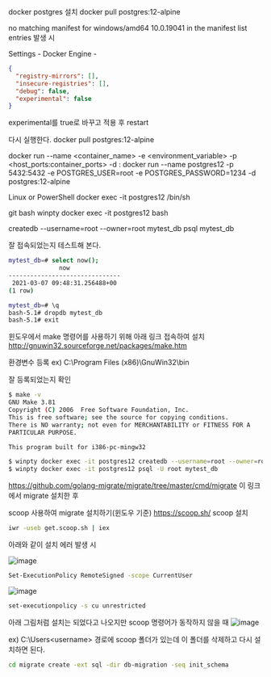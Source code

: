 docker postgres 설치
docker pull postgres:12-alpine


no matching manifest for windows/amd64 10.0.19041 in the manifest list entries
발생 시

Settings - Docker Engine - 
```json
{
  "registry-mirrors": [],
  "insecure-registries": [],
  "debug": false,
  "experimental": false
}
```
experimental를 true로 바꾸고 적용 후 restart

다시 실행한다.
docker pull postgres:12-alpine

docker run --name <container_name> -e <environment_variable> -p <host_ports:container_ports> -d <image>:<tag> 
docker run --name postgres12 -p 5432:5432 -e POSTGRES_USER=root -e POSTGRES_PASSWORD=1234 -d postgres:12-alpine
  
Linux or PowerShell
docker exec -it postgres12 /bin/sh

git bash
winpty docker exec -it postgres12 bash

createdb --username=root --owner=root mytest_db
psql mytest_db

잘 접속되었는지 테스트해 본다.
```bash
mytest_db=# select now();
              now
-------------------------------
 2021-03-07 09:48:31.256488+00
(1 row)

mytest_db=# \q
bash-5.1# dropdb mytest_db
bash-5.1# exit
```

윈도우에서 make 명령어를 사용하기 위해 아래 링크 접속하여 설치
http://gnuwin32.sourceforge.net/packages/make.htm


환경변수 등록
ex) C:\Program Files (x86)\GnuWin32\bin

잘 등록되었는지 확인
```bash
$ make -v
GNU Make 3.81
Copyright (C) 2006  Free Software Foundation, Inc.
This is free software; see the source for copying conditions.
There is NO warranty; not even for MERCHANTABILITY or FITNESS FOR A
PARTICULAR PURPOSE.

This program built for i386-pc-mingw32
```


```bash
$ winpty docker exec -it postgres12 createdb --username=root --owner=root mytest_db
$ winpty docker exec -it postgres12 psql -U root mytest_db
```

https://github.com/golang-migrate/migrate/tree/master/cmd/migrate
이 링크에서 migrate 설치한 후

scoop 사용하여 migrate 설치하기(윈도우 기준)
https://scoop.sh/
scoop 설치
```bash
iwr -useb get.scoop.sh | iex
```

아래와 같이 설치 에러 발생 시

![image](https://user-images.githubusercontent.com/30817924/110441620-5240ed00-80fd-11eb-811d-28ae577448b1.png)
```bash
Set-ExecutionPolicy RemoteSigned -scope CurrentUser
```

![image](https://user-images.githubusercontent.com/30817924/110442157-eb700380-80fd-11eb-9ebc-9c6c457eedd0.png)
```bash
set-executionpolicy -s cu unrestricted
```

아래 그림처럼 설치는 되었다고 나오지만 scoop 명령어가 동작하지 않을 때
![image](https://user-images.githubusercontent.com/30817924/110446396-77842a00-8102-11eb-9a0a-5636f6a8d702.png)

ex) C:\Users\<username> 경로에 scoop 폴더가 있는데 이 폴더를 삭제하고 다시 설치하면 된다.

```bash
cd migrate create -ext sql -dir db-migration -seq init_schema
```
